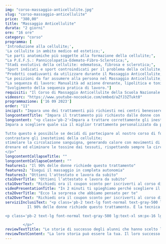 ```yaml
---
img: "corso-massaggio-anticellulite.jpg"
slug: "corso-massaggio-anticellulite"
price: "380,00"
title: "Massaggio Anticellulite"
durata: "2 giorni"
ore: "16 ore"
category: "corso"
programma: [
'Introduzione alla cellulite;',
'La cellulite in ambito medico ed estetico;',
"Le parti anatomiche più soggette alla formazione della cellulite;",
"La P.E.F.S.: Pannicolopatia-Edemato-Fibro-Sclerotica;",
"Stadi evolutivi della cellulite: edematosa, fibrosa e sclerotica;",
"Sport indicati e sport controindicati per il problema della cellulite;",
"Prodotti coadiuvanti da utilizzare durante il Massaggio Anticellulite;",
"Le posizioni da far assumere alla persona nel Massaggio Anticellulite;",
"La sequenza di lavoro: Manualità ad azione drenante, lipolitica e tonificante;",
"Svolgimento della sequenza pratica di lavoro."]
requisiti: "Il Corso di Massaggio Anticellulite della Scuola Nazionale di Massaggio Tao è aperto a chi ha già un'esperienza di base precedente e soprattutto una conoscenza delle tecniche occidentali del Massaggio Classico Svedese, quali sfioramenti, frizioni, impastamenti, vibrazioni e percussioni, in tutte le loro varianti."
videosrc: "https://www.youtube-nocookie.com/embed/aZfJ3ZTukt0"
programmazione: ['16 09 2023']    
order: "11"
incipit: "Impara uno dei trattamenti più richiesti nei centri benessere ed estetici e nelle spa. Cosa aspetti? Scopri l’offerta formativa del nostro corso anticellulite."
longcontentTitle: "Impara il trattamento più richiesto dalle donne con il massaggio anticellulite"            
longcontent: "<p class='pb-2'>Impara a trattare correttamente gli inestetismi della pelle come cellulite, smagliature e fragilità capillari. Impara quali sono le cause di questi inestetismi in ogni loro sfumatura. 
Impara a scegliere quale sia il miglior trattamento personalizzato da proporre ai tuoi clienti in base alla loro situazione e al grado di alterazione dei tessuti. 

Tutto questo è possibile se decidi di partecipare al nostro corso di formazione sul massaggio anticellulite grazie al quale scoprirai le tecniche più efficaci per:
contrastare gli inestetismi della cellulite; 
stimolare la circolazione sanguigna, generando calore con movimenti di sfregamento e impastamento;
drenare ed eliminare le tossine dai tessuti, rispettando sempre la circolazione linfatica.
</p>"
longcontentCollapseTitle: ""
longcontentCollapseContent: ""
features1: "Il 90% delle donne richiede questo trattamento"
features2: "Esegui il massaggio in completa autonomia"
features3: "Ottieni l'attestato e lavora da subito"  
cta1OverTitle: "Ottieni l’attestato e lavora da subito"
cta1OverText: "Richiedi ora il coupon sconto per iscriverti al corso di massaggio anticellulite"
videoPresentationTitle: "In 2 minuti ti spieghiamo perché scegliere il corso di massaggio anticellulite"
cta2OverTitle: "Ecco la sorpresa che abbiamo pensato per te"
cta2OverText: "Richiedi ora il coupon sconto per iscriverti al corso di massaggio anticellulite"
serviziInclusiText: "<p class='pb-2 text-lg font-normal text-gray-500 lg:text-xl sm:px-16 lg:px-48 text-justify'>
          Il 90% delle donne richiede questo trattamento. È la tecnica di massaggio più richiesta nei centri benessere, nelle spa e nei centri estetici. È il corso di formazione perfetto se vuoi intraprendere la carriera di massaggiatore nel campo del benessere. Ecco per 3 motivi per iscriverti al nostro corso di massaggio anticellulite. </p>

<p class='pb-2 text-lg font-normal text-gray-500 lg:text-xl sm:px-16 lg:px-48 text-justify'>Se vuoi partecipare alla migliore formazione in questo campo, non devi fare altro che contattarci e ti daremo tutte le informazioni sulla prima data disponibile. 

        </p>"
reviewTextTitle: "Le storie di successo degli alunni che hanno scelto la nostra scuola di massaggio"        
reviewTextContent: "La loro storia può essere la tua. Il loro successo puoi ottenerlo anche tu. Cosa aspetti? Scegli anche tu di essere finalmente felice del lavoro che scegli." 
---
```


